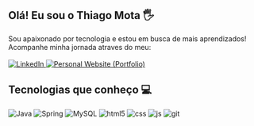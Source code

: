 ## Olá! Eu sou o Thiago Mota 🖐️
 Sou apaixonado por tecnologia e estou em busca de mais aprendizados!
<br/>
Acompanhe minha jornada atraves do meu: <br><br>
<a href="https://www.linkedin.com/in/thiagodemelomota/">
    <img src="https://img.shields.io/badge/-Linkedin-2D9964?style=for-the-badge&logo=Linkedin&logoColor=white" title="LinkedIn Profile" alt="LinkedIn">
</a>
<a href="https://thiagomota.vercel.app/">
    <img src="https://img.shields.io/badge/Portfolio-2D9964?style=for-the-badge&logo=next.js&logoColor=white" title="My Personal Website (Portfolio)" alt="Personal Website (Portfolio)">
</a>

## Tecnologias que conheço 💻

<div style="display: inline_block">
  <img align="center" alt="Java" src="https://img.shields.io/badge/Java-ED8B00?style=for-the-badge&logo=openjdk&logoColor=white"/>
  <img align="center" alt="Spring" src="https://img.shields.io/badge/Spring-6DB33F?style=for-the-badge&logo=spring&logoColor=white"/>
  <img align="center" alt="MySQL" src="https://img.shields.io/badge/MySQL-00000F?style=for-the-badge&logo=mysql&logoColor=white"/>  
  <img align="center" alt="html5" src="https://img.shields.io/badge/HTML5-E34F26?style=for-the-badge&logo=html5&logoColor=white" />
  <img align="center" alt="css" src="https://img.shields.io/badge/CSS3-1572B6?style=for-the-badge&logo=css3&logoColor=white" />
  <img align="center" alt="js" src="https://img.shields.io/badge/JavaScript-F7DF1E?style=for-the-badge&logo=javascript&logoColor=black" />
  <img align="center" alt="git" src="https://img.shields.io/badge/Git-131313.svg?style=for-the-badge&logo=git" />
</div><br/>
